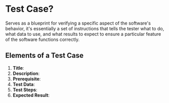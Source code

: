 # Test Case?
Serves as a blueprint for verifying a specific aspect of the software's behavior, it's essentially
a set of instructions that tells the tester what to do, what data to use, and what results to expect 
to ensure a particular feature of the software functions correctly.

## Elements of a Test Case
1. **Title**:
2. **Description**:
3. **Prerequisite**:
4. **Test Data**:
5. **Test Steps**:
6. **Expected Result**:
